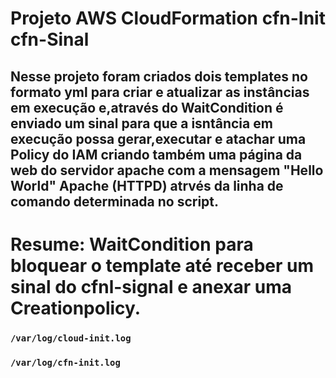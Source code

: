 # Projeto AWS CloudFormation cfn-Init cfn-Sinal

## Nesse projeto foram criados dois templates no formato yml para criar e atualizar as instâncias em execução e,através do WaitCondition é enviado um sinal para que a isntância em execução possa gerar,executar e atachar uma Policy do IAM criando também uma página da web do servidor apache com a mensagem "Hello World" Apache (HTTPD) atrvés da linha de comando determinada no script.

# Resume: WaitCondition para bloquear o template até receber um sinal do cfnl-signal e anexar uma Creationpolicy.

### `/var/log/cloud-init.log`
### `/var/log/cfn-init.log`